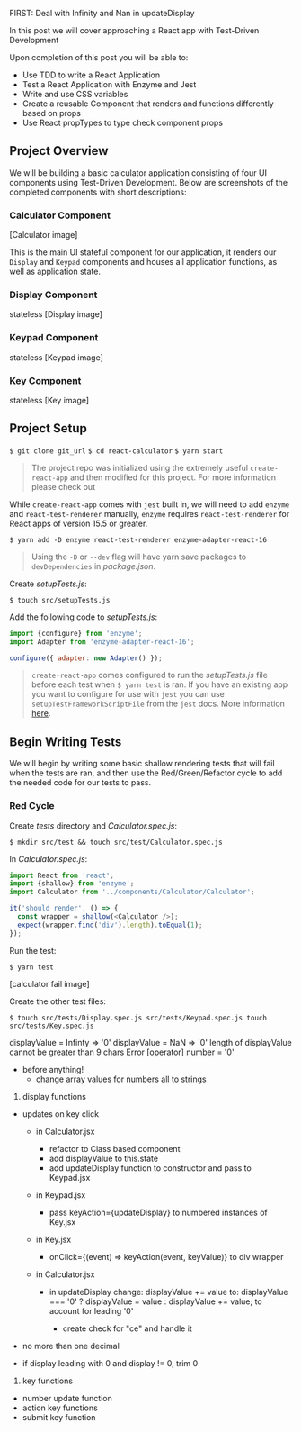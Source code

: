 FIRST: Deal with Infinity and Nan in updateDisplay

In this post we will cover approaching a React app with Test-Driven Development

Upon completion of this post you will be able to:
- Use TDD to write a React Application 
- Test a React Application with Enzyme and Jest
- Write and use CSS variables
- Create a reusable Component that renders and functions differently based on props
- Use React propTypes to type check component props

## Project Overview

We will be building a basic calculator application consisting of four UI components using Test-Driven Development. Below are screenshots of the completed components with short descriptions:

### Calculator Component

[Calculator image]

This is the main UI stateful component for our application, it renders our `Display` and `Keypad` components and houses all application functions, as well as application state.

### Display Component

stateless
[Display image]

### Keypad Component

stateless
[Keypad image]

### Key Component

stateless
[Key image]

## Project Setup

`$ git clone git_url`
`$ cd react-calculator`
`$ yarn start`

> The project repo was initialized using the extremely useful `create-react-app` and then modified for this project. For more information please check out 

While `create-react-app` comes with `jest` built in, we will need to add `enzyme` and `react-test-renderer` manually, `enzyme` requires `react-test-renderer` for React apps of version 15.5 or greater.

`$ yarn add -D enzyme react-test-renderer enzyme-adapter-react-16`

> Using the `-D` or `--dev` flag will have yarn save packages to `devDependencies` in *package.json*.

Create *setupTests.js*:

`$ touch src/setupTests.js`

Add the following code to *setupTests.js*:

```js
import {configure} from 'enzyme';
import Adapter from 'enzyme-adapter-react-16';

configure({ adapter: new Adapter() });
```

> `create-react-app` comes configured to run the *setupTests.js* file before each test when `$ yarn test` is ran. If you have an existing app you want to configure for use with `jest` you can use `setupTestFrameworkScriptFile` from the `jest` docs. More information [here](https://facebook.github.io/jest/docs/en/configuration.html#setuptestframeworkscriptfile-string).


## Begin Writing Tests

We will begin by writing some basic shallow rendering tests that will fail when the tests are ran, and then use the Red/Green/Refactor cycle to add the needed code for our tests to pass.

### Red Cycle

Create *tests* directory and *Calculator.spec.js*:

`$ mkdir src/test && touch src/test/Calculator.spec.js`

In *Calculator.spec.js*:

```js
import React from 'react';
import {shallow} from 'enzyme';
import Calculator from '../components/Calculator/Calculator';

it('should render', () => {
  const wrapper = shallow(<Calculator />);
  expect(wrapper.find('div').length).toEqual(1);
});
```

Run the test:

`$ yarn test`

[calculator fail image]

Create the other test files:

`$ touch src/tests/Display.spec.js src/tests/Keypad.spec.js touch src/tests/Key.spec.js`




displayValue = Infinty => '0'
displayValue = NaN => '0'
length of displayValue cannot be greater than 9 chars
Error [operator] number = '0' 





- before anything!
  - change array values for numbers all to strings

1. display functions
  - updates on key click
    - in Calculator.jsx
      - refactor to Class based component
      - add displayValue to this.state
      - add updateDisplay function to constructor and pass to Keypad.jsx
    
    - in Keypad.jsx
      - pass keyAction={updateDisplay} to numbered instances of Key.jsx

    - in Key.jsx
      - onClick={(event) => keyAction(event, keyValue)} to div wrapper

    - in Calculator.jsx
      - in updateDisplay change: 
          displayValue += value 
        to: 
          displayValue === '0' ? displayValue = value : displayValue += value;
        to account for leading '0'

        - create check for "ce" and handle it
        
  - no more than one decimal
  - if display leading with 0 and display != 0, trim 0

1. key functions
  - number update function
  - action key functions
  - submit key function